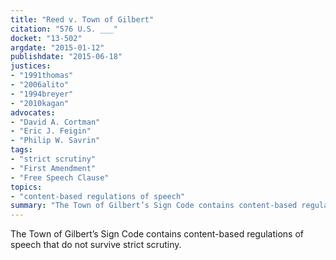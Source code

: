 ```yaml
---
title: "Reed v. Town of Gilbert"
citation: "576 U.S. ___"
docket: "13-502"
argdate: "2015-01-12"
publishdate: "2015-06-18"
justices:
- "1991thomas"
- "2006alito"
- "1994breyer"
- "2010kagan"
advocates:
- "David A. Cortman"
- "Eric J. Feigin"
- "Philip W. Savrin"
tags:
- "strict scrutiny"
- "First Amendment"
- "Free Speech Clause"
topics:
- "content-based regulations of speech"
summary: "The Town of Gilbert’s Sign Code contains content-based regulations of speech that do not survive strict scrutiny."
---
```

The Town of Gilbert’s Sign Code contains content-based regulations of speech that do not survive strict scrutiny.

